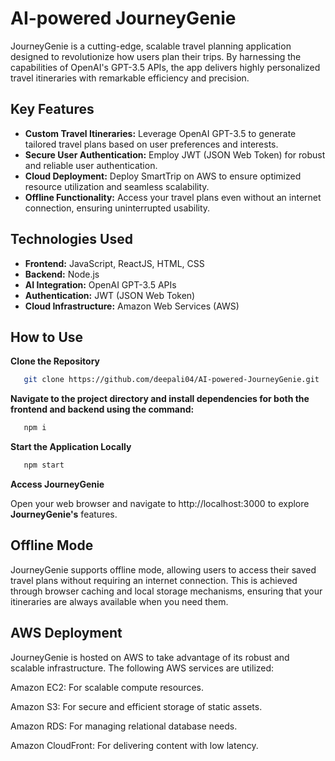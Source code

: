 
# AI-powered JourneyGenie

JourneyGenie is a cutting-edge, scalable travel planning application designed to revolutionize how users plan their trips. By harnessing the capabilities of OpenAI's GPT-3.5 APIs, the app delivers highly personalized travel itineraries with remarkable efficiency and precision.

## Key Features

- **Custom Travel Itineraries:** Leverage OpenAI GPT-3.5 to generate tailored travel plans based on user preferences and interests.
- **Secure User Authentication:** Employ JWT (JSON Web Token) for robust and reliable user authentication.
- **Cloud Deployment:** Deploy SmartTrip on AWS to ensure optimized resource utilization and seamless scalability.
- **Offline Functionality:** Access your travel plans even without an internet connection, ensuring uninterrupted usability.

## Technologies Used

- **Frontend:** JavaScript, ReactJS, HTML, CSS
- **Backend:** Node.js
- **AI Integration:** OpenAI GPT-3.5 APIs
- **Authentication:** JWT (JSON Web Token)
- **Cloud Infrastructure:** Amazon Web Services (AWS)

## How to Use

  **Clone the Repository**
   ```bash
      git clone https://github.com/deepali04/AI-powered-JourneyGenie.git
   ```
**Navigate to the project directory and install dependencies for both the frontend and backend using the command:**
   ```bash
      npm i
   ```
**Start the Application Locally**
```bash
   npm start
```
**Access JourneyGenie**

Open your web browser and navigate to http://localhost:3000 to explore **JourneyGenie's** features.

## Offline Mode
JourneyGenie supports offline mode, allowing users to access their saved travel plans without requiring an internet connection. This is achieved through browser caching and local storage mechanisms, ensuring that your itineraries are always available when you need them.

## AWS Deployment
JourneyGenie is hosted on AWS to take advantage of its robust and scalable infrastructure. The following AWS services are utilized:

Amazon EC2: For scalable compute resources.

Amazon S3: For secure and efficient storage of static assets.

Amazon RDS: For managing relational database needs.

Amazon CloudFront: For delivering content with low latency.
